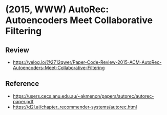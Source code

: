 # (2015, WWW) AutoRec: Autoencoders Meet Collaborative Filtering
## Review
- https://velog.io/@2712qwer/Paper-Code-Review-2015-ACM-AutoRec-Autoencoders-Meet-Collaborative-Filtering

## Reference
- https://users.cecs.anu.edu.au/~akmenon/papers/autorec/autorec-paper.pdf
- https://d2l.ai/chapter_recommender-systems/autorec.html
